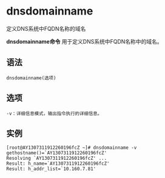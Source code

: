 # dnsdomainname

定义DNS系统中FQDN名称的域名


**dnsdomainname命令** 用于定义DNS系统中FQDN名称中的域名。

##  语法

```
dnsdomainname(选项)
```

##  选项

```
-v：详细信息模式，输出指令执行的详细信息。
```

##  实例

```
[root@AY1307311912260196fcZ ~]# dnsdomainname -v
gethostname()=`AY1307311912260196fcZ'
Resolving `AY1307311912260196fcZ' ...
Result: h_name=`AY1307311912260196fcZ'
Result: h_addr_list=`10.160.7.81'
```


